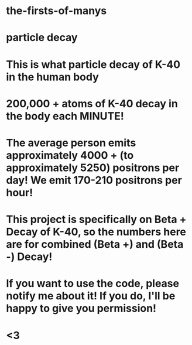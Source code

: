 # the-firsts-of-manys

# particle decay

# This is what particle decay of K-40 in the human body

# 200,000 + atoms of K-40 decay in the body each MINUTE!

# The average person emits approximately 4000 + (to approximately 5250) positrons per day! We emit 170-210 positrons per hour!

# This project is specifically on Beta + Decay of K-40, so the numbers here are for combined (Beta +) and (Beta -) Decay!

# If you want to use the code, please notify me about it! If you do, I'll be happy to give you permission! 

# <3
